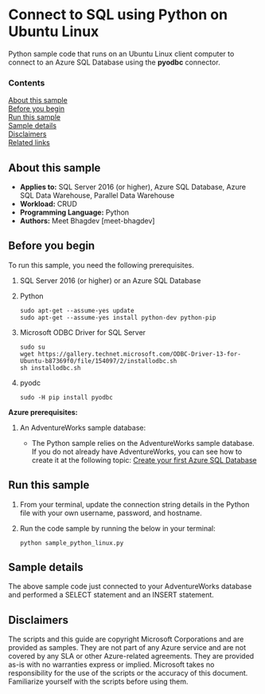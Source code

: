 # Connect to SQL using Python on Ubuntu Linux

Python sample code that runs on an Ubuntu Linux client computer to connect to an Azure SQL Database using the **pyodbc** connector.

### Contents

[About this sample](#about-this-sample)<br/>
[Before you begin](#before-you-begin)<br/>
[Run this sample](#run-this-sample)<br/>
[Sample details](#sample-details)<br/>
[Disclaimers](#disclaimers)<br/>
[Related links](#related-links)<br/>


<a name=about-this-sample></a>

## About this sample

- **Applies to:** SQL Server 2016 (or higher), Azure SQL Database, Azure SQL Data Warehouse, Parallel Data Warehouse
- **Workload:** CRUD
- **Programming Language:** Python
- **Authors:** Meet Bhagdev [meet-bhagdev]

<a name=before-you-begin></a>

## Before you begin

To run this sample, you need the following prerequisites.

1. SQL Server 2016 (or higher) or an Azure SQL Database
2. Python

	```
	sudo apt-get --assume-yes update
	sudo apt-get --assume-yes install python-dev python-pip
	```

3. Microsoft ODBC Driver for SQL Server

	```
	sudo su
	wget https://gallery.technet.microsoft.com/ODBC-Driver-13-for-Ubuntu-b87369f0/file/154097/2/installodbc.sh
	sh installodbc.sh
	```

4. pyodc

	```
	sudo -H pip install pyodbc
	```

**Azure prerequisites:**

1. An AdventureWorks sample database:

	- The Python sample relies on the AdventureWorks sample database. If you do not already have AdventureWorks, you can see how to create it at the following topic: [Create your first Azure SQL Database](http://azure.microsoft.com/documentation/articles/sql-database-get-started/)
	
## Run this sample

1. From your terminal, update the connection string details in the Python file with your own username, password, and hostname.

2. Run the code sample by running the below in your terminal:

	```
	python sample_python_linux.py
	```

<a name=sample-details></a>

## Sample details

The above sample code just connected to your AdventureWorks database and performed a SELECT statement and an INSERT statement.

## Disclaimers
The scripts and this guide are copyright Microsoft Corporations and are provided as samples. They are not part of any Azure service and are not covered by any SLA or other Azure-related agreements. They are provided as-is with no warranties express or implied. Microsoft takes no responsibility for the use of the scripts or the accuracy of this document. Familiarize yourself with the scripts before using them.